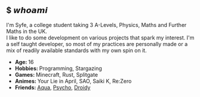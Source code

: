 <div>
    <h2 align="left">$ 𝙬𝙝𝙤𝙖𝙢𝙞</h2>
    <p align="left">I'm Syfe, a college student taking 3 A-Levels, Physics, Maths and Further Maths in the UK.<br>I like to do some development on various projects that spark my interest. I'm a self taught developer, so most of my practices are personally made or a mix of readily available standards with my own spin on it.</p>
    <ul>
        <li><b>Age: </b>16</li>
        <li><b>Hobbies: </b>Programming, Stargazing</li>
        <li><b>Games: </b>Minecraft, Rust, Splitgate</li>
        <li><b>Animes: </b>Your Lie in April, SAO, Saiki K, Re:Zero</li>
        <li><b>Friends: </b><a href="https://github.com/AquaPlaysYT">Aqua</a>, <a href="https://github.com/PsychoPast">Psycho</a>, <a href="https://github.com/SiLeNSwOrD">Droidy</a></li>
    </ul>
</div>
